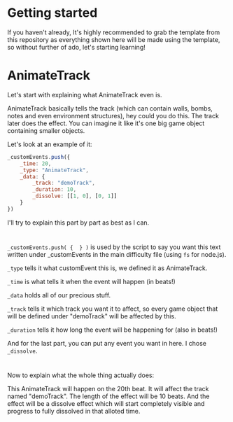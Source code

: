 # Getting started
If you haven't already, It's highly recommended to grab the template from this repository as everything shown here will be made using the template, so without further of ado, let's starting learning!

# AnimateTrack
Let's start with explaining what AnimateTrack even is.

AnimateTrack basically tells the track (which can contain walls, bombs, notes and even environment structures), hey could you do this. The track later does the effect. You can imagine it like it's one big game object containing smaller objects.

Let's look at an example of it:

```js
_customEvents.push({
    _time: 20,
    _type: "AnimateTrack",
    _data: {
        _track: "demoTrack",
        _duration: 10,
        _dissolve: [[1, 0], [0, 1]]
    }
})
```
I'll try to explain this part by part as best as I can.
#
`_customEvents.push( {  } )` is used by the script to say you want this text written under _customEvents in the main difficulty file (using `fs` for node.js).

`_type` tells it what customEvent this is, we defined it as AnimateTrack.

`_time` is what tells it when the event will happen (in beats!)

`_data` holds all of our precious stuff.

`_track` tells it which track you want it to affect, so every game object that will be defined under "demoTrack" will be affected by this.

`_duration` tells it how long the event will be happening for (also in beats!)

And for the last part, you can put any event you want in here. I chose `_dissolve`.
#
Now to explain what the whole thing actually does:

This AnimateTrack will happen on the 20th beat. It will affect the track named "demoTrack". The length of the effect will be 10 beats. And the effect will be a dissolve effect which will start completely visible and progress to fully dissolved in that alloted time.
